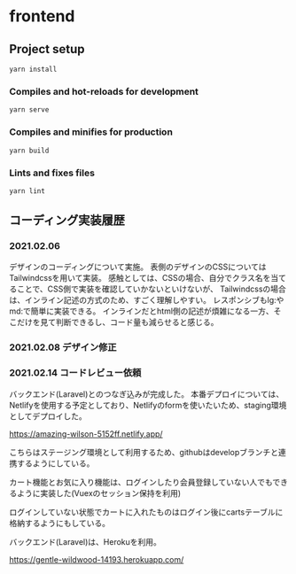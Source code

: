 # frontend

## Project setup
```
yarn install
```

### Compiles and hot-reloads for development
```
yarn serve
```

### Compiles and minifies for production
```
yarn build
```

### Lints and fixes files
```
yarn lint
```

## コーディング実装履歴

### 2021.02.06
デザインのコーディングについて実施。
表側のデザインのCSSについてはTailwindcssを用いて実装。
感触としては、CSSの場合、自分でクラス名を当てることで、CSS側で実装を確認していかないといけないが、
Tailwindcssの場合は、インライン記述の方式のため、すごく理解しやすい。
レスポンシブもlg:やmd:で簡単に実装できる。
インラインだとhtml側の記述が煩雑になる一方、そこだけを見て判断できるし、コード量も減らせると感じる。

### 2021.02.08 デザイン修正


### 2021.02.14 コードレビュー依頼
バックエンド(Laravel)とのつなぎ込みが完成した。
本番デプロイについては、Netlifyを使用する予定としており、Netlifyのformを使いたいため、staging環境としてデプロイした。

https://amazing-wilson-5152ff.netlify.app/

こちらはステージング環境として利用するため、githubはdevelopブランチと連携するようにしている。

カート機能とお気に入り機能は、ログインしたり会員登録していない人でもできるように実装した(Vuexのセッション保持を利用)

ログインしていない状態でカートに入れたものはログイン後にcartsテーブルに格納するようにもしている。

バックエンド(Laravel)は、Herokuを利用。

https://gentle-wildwood-14193.herokuapp.com/